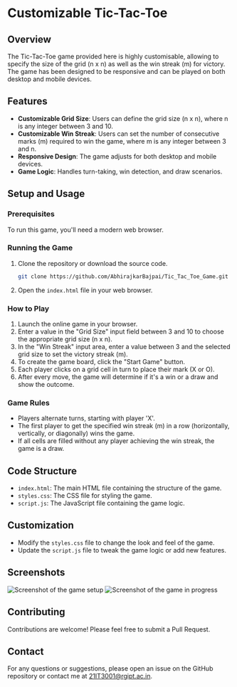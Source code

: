 # Customizable Tic-Tac-Toe

## Overview

The Tic-Tac-Toe game provided here is highly customisable, allowing to specify the size of the grid (n x n) as well as the win streak (m) for victory. The game has been designed to be responsive and can be played on both desktop and mobile devices.

## Features

- **Customizable Grid Size**: Users can define the grid size (n x n), where n is any integer between 3 and 10.
- **Customizable Win Streak**: Users can set the number of consecutive marks (m) required to win the game, where m is any integer between 3 and n.
- **Responsive Design**: The game adjusts for both desktop and mobile devices.
- **Game Logic**: Handles turn-taking, win detection, and draw scenarios.

## Setup and Usage

### Prerequisites

To run this game, you'll need a modern web browser.

### Running the Game

1. Clone the repository or download the source code.

    ```sh
    git clone https://github.com/AbhirajkarBajpai/Tic_Tac_Toe_Game.git
    ```

2. Open the `index.html` file in your web browser.

### How to Play

1. Launch the online game in your browser.
2. Enter a value in the "Grid Size" input field between 3 and 10 to choose the appropriate grid size (n x n).
3. In the "Win Streak" input area, enter a value between 3 and the selected grid size to set the victory streak (m).
4. To create the game board, click the "Start Game" button.
5. Each player clicks on a grid cell in turn to place their mark (X or O).
6. After every move, the game will determine if it's a win or a draw and show the outcome.

### Game Rules

- Players alternate turns, starting with player 'X'.
- The first player to get the specified win streak (m) in a row (horizontally, vertically, or diagonally) wins the game.
- If all cells are filled without any player achieving the win streak, the game is a draw.

## Code Structure

- `index.html`: The main HTML file containing the structure of the game.
- `styles.css`: The CSS file for styling the game.
- `script.js`: The JavaScript file containing the game logic.

## Customization

- Modify the `styles.css` file to change the look and feel of the game.
- Update the `script.js` file to tweak the game logic or add new features.

## Screenshots

![Screenshot of the game setup](screenshots/setup.png)
![Screenshot of the game in progress](screenshots/gameplay.png)


## Contributing

Contributions are welcome! Please feel free to submit a Pull Request.

## Contact

For any questions or suggestions, please open an issue on the GitHub repository or contact me at 21IT3001@rgipt.ac.in.
